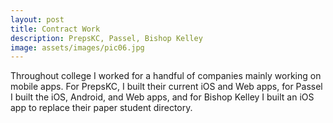 ```yaml
---
layout: post
title: Contract Work
description: PrepsKC, Passel, Bishop Kelley
image: assets/images/pic06.jpg
---
```


Throughout college I worked for a handful of companies mainly working on mobile apps. For PrepsKC, I built their current iOS and Web apps, for Passel I built the iOS, Android, and Web apps, and for Bishop Kelley I built an iOS app to replace their paper student directory.
